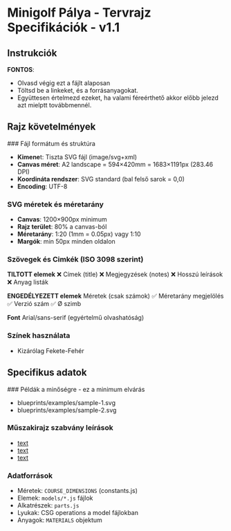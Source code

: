 # Minigolf Pálya - Tervrajz Specifikációk - v1.1

## Instrukciók
**FONTOS**: 
- Olvasd végig ezt a fájlt alaposan
- Töltsd be a linkeket, és a forrásanyagokat.
- Együttesen értelmezd ezeket, ha valami féreérthető akkor előbb jelezd azt mielptt továbbmennél.

## Rajz követelmények

### Fájl formátum és struktúra
- **Kimene**t: Tiszta SVG fájl (image/svg+xml)
- **Canvas méret**: A2 landscape = 594×420mm = 1683×1191px (283.46 DPI)
- **Koordináta rendszer**: SVG standard (bal felső sarok = 0,0)
- **Encoding**: UTF-8

### SVG méretek és méretarány
- **Canvas**: 1200×900px minimum
- **Rajz terület**: 80% a canvas-ból
- **Méretarány**: 1:20 (1mm = 0.05px) vagy 1:10
- **Margók**: min 50px minden oldalon

### Szövegek és Cimkék (ISO 3098 szerint)
**TILTOTT elemek**
❌ Címek (title)
❌ Megjegyzések (notes)
❌ Hosszú leírások
❌ Anyag listák

**ENGEDÉLYEZETT elemek**
Méretek (csak számok)
✅ Méretarány megjelölés
✅ Verzió szám
✅ Ø szimb
 
**Font**
Arial/sans-serif (egyértelmű olvashatóság)

### Színek használata
- Kizárólag Fekete-Fehér

## Specifikus adatok

### Példák a minőségre - ez a minimum elvárás
- blueprints/examples/sample-1.svg
- blueprints/examples/sample-2.svg

### Műszakirajz szabvány leírások
- [text](https://pressbooks.atlanticoer-relatlantique.ca/lined/chapter/d3-12/)
- [text](https://www.mcgill.ca/engineeringdesign/step-step-design-process/basics-graphics-communication/sectioning-technique)
- [text](https://www.mcgill.ca/engineeringdesign/step-step-design-process/basics-graphics-communication/principles-dimensioning)

### Adatforrások
- Méretek: `COURSE_DIMENSIONS` (constants.js)
- Elemek: `models/*.js` fájlok
- Alkatrészek: `parts.js`
- Lyukak: CSG operations a model fájlokban
- Anyagok: `MATERIALS` objektum


